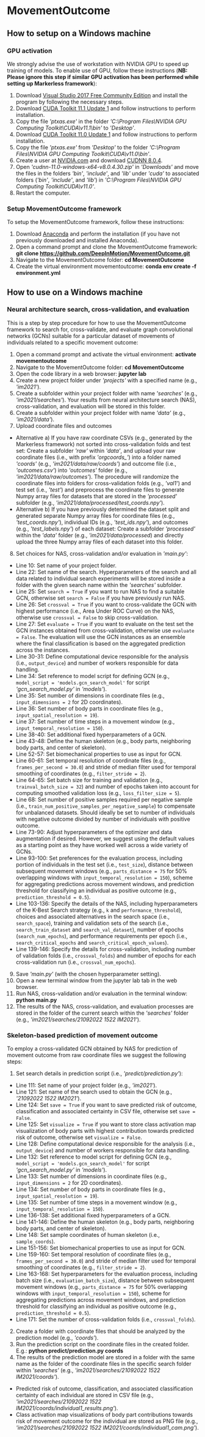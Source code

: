 # MovementOutcome

## How to setup on a Windows machine

### GPU activation

We strongly advise the use of workstation with NVIDIA GPU to speed up training of models. To enable use of GPU, follow these instructions (**NB: Please ignore this step if similar GPU activation has been performed while setting up Markerless framework**):
1. Download [Visual Studio 2017 Free Community Edition](https://www.techspot.com/downloads/downloadnow/6278/?evp=ec1cdb914a1b435daaf013a4a084b093&file=7630) and install the program by following the necessary steps.
2. Download [CUDA Toolkit 11.1 Update 1](https://developer.nvidia.com/cuda-11.1.1-download-archive?target_os=Windows&target_arch=x86_64&target_version=10&target_type=exelocal) and follow instructions to perform installation.
3. Copy the file *'ptxas.exe'* in the folder *'C:\Program Files\NVIDIA GPU Computing Toolkit\CUDA\v11.1\bin\'* to *'Desktop'*.
4. Download [CUDA Toolkit 11.0 Update 1](https://developer.nvidia.com/cuda-11.0-update1-download-archive?target_os=Windows&target_arch=x86_64&target_version=10&target_type=exelocal) and follow instructions to perform installation.
5. Copy the file *'ptxas.exe'* from *'Desktop'* to the folder *'C:\Program Files\NVIDIA GPU Computing Toolkit\CUDA\v11.0\bin\'*.
6. Create a user at [NVIDIA.com](https://developer.nvidia.com/login) and download [CUDNN 8.0.4](https://developer.nvidia.com/compute/machine-learning/cudnn/secure/8.0.4/11.0_20200923/cudnn-11.0-windows-x64-v8.0.4.30.zip).
7. Open *'cudnn-11.0-windows-x64-v8.0.4.30.zip'* in *'Downloads'* and move the files in the folders *'bin'*, *'include'*, and *'lib'* under *'cuda'* to associated folders (*'bin'*, *'include'*, and *'lib'*) in *'C:\Program Files\NVIDIA GPU Computing Toolkit\CUDA\v11.0\'*.
8. Restart the computer.

### Setup MovementOutcome framework

To setup the MovementOutcome framework, follow these instructions:
1. Download [Anaconda](https://docs.anaconda.com/anaconda/install/windows/) and perform the installation (if you have not previously downloaded and installed Anaconda).
2. Open a command prompt and clone the MovementOutcome framework: **git clone https://github.com/DeepInMotion/MovementOutcome.git**
3. Navigate to the MovementOutcome folder: **cd MovementOutcome**
4. Create the virtual environment movementoutcome: **conda env create -f environment.yml**

## How to use on a Windows machine

### Neural architecture search, cross-validation, and evaluation

This is a step by step procedure for how to use the MovementOutcome framework to search for, cross-validate, and evaluate graph convolutional networks (GCNs) suitable for a particular dataset of movements of individuals related to a specific movement outcome: 
1. Open a command prompt and activate the virtual environment: **activate movementoutcome**
2. Navigate to the MovementOutcome folder: **cd MovementOutcome**
3. Open the code library in a web browser: **jupyter lab**
4. Create a new project folder under *'projects'* with a specified name (e.g., *'im2021'*).
5. Create a subfolder within your project folder with name *'searches'* (e.g., *'im2021/searches'*). Your results from neural architecture search (NAS), cross-validation, and evaluation will be stored in this folder.
6. Create a subfolder within your project folder with name *'data'* (e.g., *'im2021/data'*).
7. Upload coordinate files and outcomes
- Alternative a) If you have raw coordinate CSVs (e.g., generated by the Markerless framework) not sorted into cross-validation folds and test set: Create a subfolder *'raw'* within *'data'*, and upload your raw coordinate files (i.e., with prefix *'orgcoords_'*) into a folder named *'coords'* (e.g., *'im2021/data/raw/coords'*) and outcome file (i.e., *'outcomes.csv'*) into *'outcomes'* folder (e.g., *'im2021/data/raw/outcomes'*). The procedure will randomize the coordinate files into folders for cross-validation folds (e.g., *'val1'*) and test set (i.e., *'test'*) and preprocess the coordinate files to generate Numpy array files for datasets that are stored in the *'processed'* subfolder (e.g., *'im2021/data/processed/test_coords.npy'*).
- Alternative b) If you have previously determined the dataset split and generated separate Numpy array files for coordinate files (e.g., *'test_coords.npy'*), individual IDs (e.g., *'test_ids.npy'*), and outcomes (e.g., *'test_labels.npy'*) of each dataset: Create a subfolder *'processed'* within the *'data'* folder (e.g., *'im2021/data/processed*) and directly upload the three Numpy array files of each dataset into this folder. 
8. Set choices for NAS, cross-validation and/or evaluation in *'main.py'*:
- Line 10: Set name of your project folder.
- Line 22: Set name of the search. Hyperparameters of the search and all data related to individual search experiments will be stored inside a folder with the given search name within the *'searches'* subfolder.
- Line 25: Set `search = True` if you want to run NAS to find a suitable GCN, otherwise set `search = False` if you have previously run NAS. 
- Line 26: Set `crossval = True` if you want to cross-validate the GCN with highest performance (i.e., Area Under ROC Curve) on the NAS, otherwise use `crossval = False` to skip cross-validation. 
- Line 27: Set `evaluate = True` if you want to evaluate on the test set the GCN instances obtained from cross-validation, otherwise use `evaluate = False`. The evaluation will use the GCN instances as an ensemble where the final classification is based on the aggregated prediction across the instances.
- Line 30-31: Define computational device responsible for the analysis (i.e., `output_device`) and number of workers responsible for data handling. 
- Line 34: Set reference to model script for defining GCN (e.g., `model_script = 'models.gcn_search_model'` for script *'gcn_search_model.py'* in *'models'*).
- Line 35: Set number of dimensions in coordinate files (e.g., `input_dimensions = 2` for 2D coordinates).
- Line 36: Set number of body parts in coordinate files (e.g., `input_spatial_resolution = 19`).
- Line 37: Set number of time steps in a movement window (e.g., `input_temporal_resolution = 150`).
- Line 38-40: Set additional fixed hyperparameters of a GCN.
- Line 43-48: Define the human skeleton (e.g., body parts, neighboring body parts, and center of skeleton).
- Line 52-57: Set biomechanical properties to use as input for GCN.
- Line 60-61: Set temporal resolution of coordinate files (e.g., `frames_per_second = 30.0`) and stride of median filter used for temporal smoothing of coordinates (e.g., `filter_stride = 2`).
- Line 64-65: Set batch size for training and validation (e.g., `trainval_batch_size = 32`) and number of epochs taken into account for computing smoothed validation loss (e.g., `loss_filter_size = 5`).
- Line 68: Set number of positive samples required per negative sample (i.e., `train_num_positive_samples_per_negative_sample`) to compensate for unbalanced datasets. Should ideally be set to number of individuals with negative outcome divided by number of individuals with positive outcome.
- Line 73-90: Adjust hyperparameters of the optimizer and data augmentation if desired. However, we suggest using the default values as a starting point as they have worked well across a wide variety of GCNs.
- Line 93-100: Set preferences for the evaluation process, including portion of individuals in the test set (i.e., `test_size`), distance between subsequent movement windows (e.g., `parts_distance = 75` for 50% overlapping windows with `input_temporal_resolution = 150`), scheme for aggregating predictions across movement windows, and prediction threshold for classifying an individual as positive outcome (e.g., `prediction_threshold = 0.5`).  
- Line 103-136: Specify the details of the NAS, including hyperparameters of the K-Best Search strategy (e.g., `k` and `performance_threshold`), choices and associated alternatives in the search space (i.e., `search_space`), training and validation sets of the search (i.e., `search_train_dataset` and `search_val_dataset`), number of epochs (`search_num_epochs`), and performance requirements per epoch (i.e., `search_critical_epochs` and `search_critical_epoch_values`).
- Line 139-146: Specify the details for cross-validation, including number of validation folds (i.e., `crossval_folds`) and number of epochs for each cross-validation run (i.e., `crossval_num_epochs`).    
9. Save *'main.py'* (with the chosen hyperparameter setting).
10. Open a new terminal window from the jupyter lab tab in the web browser.
11. Run NAS, cross-validation and/or evaluation in the terminal window: **python main.py**
12. The results of the NAS, cross-validation, and evaluation processes are stored in the folder of the current search within the *'searches'* folder (e.g., *'im2021/searches/21092022 1522 IM2021'*).

### Skeleton-based prediction of movement outcome

To employ a cross-validated GCN obtained by NAS for prediction of movement outcome from raw coordinate files we suggest the following steps:
1. Set search details in prediction script (i.e., *'predict/prediction.py'*):
- Line 111: Set name of your project folder (e.g., *'im2021'*).
- Line 121: Set name of the search used to obtain the GCN (e.g., *'21092022 1522 IM2021'*).
- Line 124: Set `save = True` if you want to save predicted risk of outcome, classification and associated certainty in CSV file, otherwise set `save = False`.
- Line 125: Set `visualize = True` if you want to store class activation map visualization of body parts with highest contribution towards predicted risk of outcome, otherwise set `visualize = False`.
- Line 128: Define computational device responsible for the analysis (i.e., `output_device`) and number of workers responsible for data handling. 
- Line 132: Set reference to model script for defining GCN (e.g., `model_script = 'models.gcn_search_model'` for script *'gcn_search_model.py'* in *'models'*).
- Line 133: Set number of dimensions in coordinate files (e.g., `input_dimensions = 2` for 2D coordinates).
- Line 134: Set number of body parts in coordinate files (e.g., `input_spatial_resolution = 19`).
- Line 135: Set number of time steps in a movement window (e.g., `input_temporal_resolution = 150`).
- Line 136-138: Set additional fixed hyperparameters of a GCN.
- Line 141-146: Define the human skeleton (e.g., body parts, neighboring body parts, and center of skeleton).
- Line 148: Set sample coordinates of human skeleton (i.e., `sample_coords`).
- Line 151-156: Set biomechanical properties to use as input for GCN.
- Line 159-160: Set temporal resolution of coordinate files (e.g., `frames_per_second = 30.0`) and stride of median filter used for temporal smoothing of coordinates (e.g., `filter_stride = 2`).
- Line 163-168: Set hyperparameters for the evaluation process, including batch size (i.e., `evaluation_batch_size`), distance between subsequent movement windows (e.g., `parts_distance = 75` for 50% overlapping windows with `input_temporal_resolution = 150`), scheme for aggregating predictions across movement windows, and prediction threshold for classifying an individual as positive outcome (e.g., `prediction_threshold = 0.5`).
- Line 171: Set the number of cross-validation folds (i.e., `crossval_folds`).
2. Create a folder with coordinate files that should be analyzed by the prediction model (e.g., *'coords'*).
4. Run the prediction script on the coordinate files in the created folder. E.g.: **python predict/prediction.py coords**
5. The results of the prediction model are stored in a folder with the same name as the folder of the coordinate files in the specific search folder within *'searches'* (e.g., *'im2021/searches/21092022 1522 IM2021/coords'*).
- Predicted risk of outcome, classification, and associated classification certainty of each individual are stored in CSV file (e.g., *'im2021/searches/21092022 1522 IM2021/coords/individual1_results.png'*).
- Class activation map visualizations of body part contributions towards risk of movement outcome for the individual are stored as PNG file (e.g., *'im2021/searches/21092022 1522 IM2021/coords/individual1_cam.png'*).